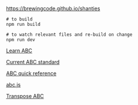 https://brewingcode.github.io/shanties

```
# to build
npm run build

# to watch relevant files and re-build on change
npm run dev
```

[Learn ABC](https://abcnotation.com/learn)

[Current ABC standard](https://abcnotation.com/wiki/abc:standard:v2.1)

[ABC quick reference](./misc/ABCquickRefv0_6.pdf)

[abc.js](https://github.com/paulrosen/abcjs)

[Transpose ABC](https://paulrosen.github.io/abcjs/examples/output-transpose.html)
